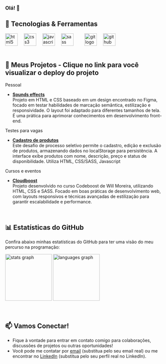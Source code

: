 ### Olá! 👋
<h2>🚀 Tecnologias & Ferramentas</h2>

<div align="left">
  <img src="https://cdn.jsdelivr.net/gh/devicons/devicon/icons/html5/html5-original.svg" height="40" alt="html5 logo" />
  <img width="12" />
  <img src="https://cdn.jsdelivr.net/gh/devicons/devicon/icons/css3/css3-original.svg" height="40" alt="css3 logo" />
  <img width="12" />
  <img src="https://cdn.jsdelivr.net/gh/devicons/devicon/icons/javascript/javascript-original.svg" height="40" alt="javascript logo" />
  <img width="12" />
  <img src="https://cdn.jsdelivr.net/gh/devicons/devicon/icons/sass/sass-original.svg" height="40" alt="sass logo" />
  <img width="12" />
  <!-- <img src="https://cdn.jsdelivr.net/gh/devicons/devicon/icons/react/react-original.svg" height="40" alt="react logo" /> -->
  <img width="12" />
  <img src="https://cdn.jsdelivr.net/gh/devicons/devicon/icons/git/git-original.svg" height="40" alt="git logo" />
  <img width="12" />
  <img src="https://cdn.jsdelivr.net/gh/devicons/devicon/icons/github/github-original.svg" height="40" alt="github logo" />
</div>
<br>
<h2>📂 Meus Projetos - Clique no link para você visualizar o deploy do projeto</h2>

Pessoal
- **[Sounds effects](https://lucasaevaldt.github.io/sounds-effects/)**  
  Projeto em HTML e CSS baseado em um design encontrado no Figma, focado em testar habilidades de marcação semântica, estilização e responsividade. O layout foi adaptado para diferentes tamanhos de tela. É uma prática para aprimorar conhecimentos em desenvolvimento front-end.


Testes para vagas
- **[Cadastro de produtos](https://lucasaevaldt.github.io/cadastro-de-produtos/)**  
  Este desafio de processo seletivo permite o cadastro, edição e exclusão de produtos, armazenando dados no localStorage para persistência. A interface exibe produtos com nome, descrição, preço e status de disponibilidade. Utiliza HTML, CSS/SASS, Javascript


Cursos e eventos
- **[Cloudboost](https://lucasaevaldt.github.io/cloudboost/)**  
  Projeto desenvolvido no curso Codeboost de Will Moreira, utilizando HTML, CSS e SASS. Focado em boas práticas de desenvolvimento web, com layouts responsivos e técnicas avançadas de estilização para garantir escalabilidade e performance.
<br>
<h2>📊 Estatísticas do GitHub</h2>

Confira abaixo minhas estatísticas do GitHub para ter uma visão do meu percurso na programação:

<div align="left">
  <img src="https://github-readme-stats.vercel.app/api?username=lucasaevaldt&hide_title=false&hide_rank=false&show_icons=true&include_all_commits=true&count_private=true&disable_animations=false&theme=discord_old_blurple&locale=en&hide_border=false&order=1" height="150" alt="stats graph" />
  <img src="https://github-readme-stats.vercel.app/api/top-langs?username=lucasaevaldt&locale=en&hide_title=false&layout=compact&card_width=320&langs_count=6&theme=discord_old_blurple&hide_border=false&order=2" height="150" alt="languages graph" />
</div>
<br>
<br>
<h2>📫 Vamos Conectar!</h2>

- Fique à vontade para entrar em contato comigo para colaborações, discussões de projetos ou outras oportunidades!
- Você pode me contatar por [email](mailto:lucas@example.com) (substitua pelo seu email real) ou me encontrar no [LinkedIn](https://www.linkedin.com/in/your-profile) (substitua pelo seu perfil real no LinkedIn).

<!--
**lucasaevaldt/lucasaevaldt** is a ✨ _special_ ✨ repository because its `README.md` (this file) appears on your GitHub profile.

Here are some ideas to get you started:

- 🔭 I’m currently working on ...
- 🌱 I’m currently learning ...
- 👯 I’m looking to collaborate on ...
- 🤔 I’m looking for help with ...
- 💬 Ask me about ...
- 📫 How to reach me: ...
- 😄 Pronouns: ...
- ⚡ Fun fact: ...
-->
